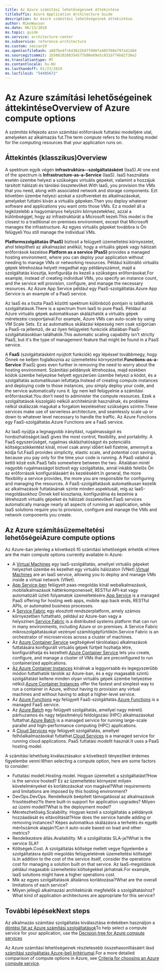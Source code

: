 ```yaml
---
title: Az Azure számítási lehetőségeinek áttekintése
titleSuffix: Azure Application Architecture Guide
description: Az Azure számítási lehetőségeinek áttekintése.
author: MikeWasson
ms.date: 06/13/2018
ms.topic: guide
ms.service: architecture-center
ms.subservice: reference-architecture
ms.custom: seojan19
ms.openlocfilehash: a887be4fc643822b97f898fa405f68e797a41484
ms.sourcegitcommit: 1b50810208354577b00e89e5c031b774b02736e2
ms.translationtype: MT
ms.contentlocale: hu-HU
ms.lasthandoff: 01/23/2019
ms.locfileid: "54485672"
---
```

# <a name="overview-of-azure-compute-options"></a><span data-ttu-id="952cc-103">Az Azure számítási lehetőségeinek áttekintése</span><span class="sxs-lookup"><span data-stu-id="952cc-103">Overview of Azure compute options</span></span>

<span data-ttu-id="952cc-104">A *számítás* kifejezés azon számítási erőforrások futtatási modelljére utal, amelyeken az alkalmazás fut.</span><span class="sxs-lookup"><span data-stu-id="952cc-104">The term *compute* refers to the hosting model for the computing resources that your application runs on.</span></span>

## <a name="overview"></a><span data-ttu-id="952cc-105">Áttekintés (klasszikus)</span><span class="sxs-lookup"><span data-stu-id="952cc-105">Overview</span></span>

<span data-ttu-id="952cc-106">A spektrum egyik végén **infrastruktúra--szolgáltatásként** (IaaS).</span><span class="sxs-lookup"><span data-stu-id="952cc-106">At one end of the spectrum is **Infrastructure-as-a-Service** (IaaS).</span></span> <span data-ttu-id="952cc-107">IaaS használata esetén üzembe helyezi a szükséges virtuális gépeket, valamint a hozzájuk társított hálózati és tárolási összetevőket.</span><span class="sxs-lookup"><span data-stu-id="952cc-107">With IaaS, you provision the VMs that you need, along with associated network and storage components.</span></span> <span data-ttu-id="952cc-108">Ezt követően üzembe helyezi azokat a szoftvereket és alkalmazásokat, amelyeket futtatni kíván a virtuális gépeken.</span><span class="sxs-lookup"><span data-stu-id="952cc-108">Then you deploy whatever software and applications you want onto those VMs.</span></span> <span data-ttu-id="952cc-109">Ez a modell áll a legközelebb a hagyományos helyszíni környezetekhez, azzal a különbséggel, hogy az infrastruktúrát a Microsoft kezeli.</span><span class="sxs-lookup"><span data-stu-id="952cc-109">This model is the closest to a traditional on-premises environment, except that Microsoft manages the infrastructure.</span></span> <span data-ttu-id="952cc-110">Az egyes virtuális gépeket továbbra is Ön felügyeli.</span><span class="sxs-lookup"><span data-stu-id="952cc-110">You still manage the individual VMs.</span></span>

<span data-ttu-id="952cc-111">**Platformszolgáltatás (PaaS)** biztosít a felügyelt üzemeltetési környezetet, ahol telepítheti az alkalmazást anélkül, hogy a virtuális gépek vagy hálózati erőforrások kezelése.</span><span class="sxs-lookup"><span data-stu-id="952cc-111">**Platform as a service (PaaS)** provides a managed hosting environment, where you can deploy your application without needing to manage VMs or networking resources.</span></span> <span data-ttu-id="952cc-112">Például különálló virtuális gépek létrehozása helyett megadhat egy példányszámot, majd a szolgáltatás kiosztja, konfigurálja és kezeli a szükséges erőforrásokat.</span><span class="sxs-lookup"><span data-stu-id="952cc-112">For example, instead of creating individual VMs, you specify an instance count, and the service will provision, configure, and manage the necessary resources.</span></span> <span data-ttu-id="952cc-113">Az Azure App Service például egy PaaS-szolgáltatás.</span><span class="sxs-lookup"><span data-stu-id="952cc-113">Azure App Service is an example of a PaaS service.</span></span>

<span data-ttu-id="952cc-114">Az IaaS és a tiszta PaaS közötti spektrum különböző pontjain is találhatók szolgáltatások.</span><span class="sxs-lookup"><span data-stu-id="952cc-114">There is a spectrum from IaaS to pure PaaS.</span></span> <span data-ttu-id="952cc-115">Például az Azure virtuális gépek automatikusan skálázhatók a virtuális gépek méretezési csoportjaival.</span><span class="sxs-lookup"><span data-stu-id="952cc-115">For example, Azure VMs can auto-scale by using VM Scale Sets.</span></span> <span data-ttu-id="952cc-116">Ez az automatikus skálázási képesség nem csak szigorúan a PaaS-ra jellemző, de az ilyen felügyeleti funkciók általában PaaS-szolgáltatásokban találhatók.</span><span class="sxs-lookup"><span data-stu-id="952cc-116">This automatic scaling capability isn't strictly PaaS, but it's the type of management feature that might be found in a PaaS service.</span></span>

<span data-ttu-id="952cc-117">A **FaaS** (szolgáltatásként nyújtott funkciók) egy lépéssel továbbmegy, hogy Önnek ne kelljen foglalkoznia az üzemeltetési környezettel.</span><span class="sxs-lookup"><span data-stu-id="952cc-117">**Functions-as-a-Service** (FaaS) goes even further in removing the need to worry about the hosting environment.</span></span> <span data-ttu-id="952cc-118">Számítási példányok létrehozása, majd ezekben kódok üzembe helyezése helyett egyszerűen üzembe helyezi a kódot, és a szolgáltatás automatikusan lefuttatja.</span><span class="sxs-lookup"><span data-stu-id="952cc-118">Instead of creating compute instances and deploying code to those instances, you simply deploy your code, and the service automatically runs it.</span></span> <span data-ttu-id="952cc-119">Így nem kell felügyelnie a számítási erőforrásokat.</span><span class="sxs-lookup"><span data-stu-id="952cc-119">You don’t need to administer the compute resources.</span></span> <span data-ttu-id="952cc-120">Ezek a szolgáltatások kiszolgáló nélküli architektúrát használnak, és probléma nélkül skálázzák magukat a forgalom kezeléséhez szükséges szintre.</span><span class="sxs-lookup"><span data-stu-id="952cc-120">These services make use of serverless architecture, and seamlessly scale up or down to whatever level necessary to handle the traffic.</span></span> <span data-ttu-id="952cc-121">Az Azure Functions egy FaaS-szolgáltatás.</span><span class="sxs-lookup"><span data-stu-id="952cc-121">Azure Functions are a FaaS service.</span></span>

<span data-ttu-id="952cc-122">Az IaaS nyújtja a legnagyobb irányítást, rugalmasságot és hordozhatóságot.</span><span class="sxs-lookup"><span data-stu-id="952cc-122">IaaS gives the most control, flexibility, and portability.</span></span> <span data-ttu-id="952cc-123">A FaaS egyszerűséget, rugalmas skálázhatóságot és potenciális költségcsökkentést kínál, mivel csak annyi időért kell fizetnie, amennyit a kódja fut.</span><span class="sxs-lookup"><span data-stu-id="952cc-123">FaaS provides simplicity, elastic scale, and potential cost savings, because you pay only for the time your code is running.</span></span> <span data-ttu-id="952cc-124">A PaaS valahol a kettő közé esik.</span><span class="sxs-lookup"><span data-stu-id="952cc-124">PaaS falls somewhere between the two.</span></span> <span data-ttu-id="952cc-125">Általában minél nagyobb rugalmasságot biztosít egy szolgáltatás, annál inkább felelős Ön az erőforrások konfigurálásáért és kezeléséért.</span><span class="sxs-lookup"><span data-stu-id="952cc-125">In general, the more flexibility a service provides, the more you are responsible for configuring and managing the resources.</span></span> <span data-ttu-id="952cc-126">A FaaS-szolgáltatások automatikusan kezelik az alkalmazások futtatásának szinte minden aspektusát, míg az IaaS-megoldásokhoz Önnek kell kiosztania, konfigurálnia és kezelnie a létrehozott virtuális gépeket és hálózati összetevőket.</span><span class="sxs-lookup"><span data-stu-id="952cc-126">FaaS services automatically manage nearly all aspects of running an application, while IaaS solutions require you to provision, configure and manage the VMs and network components you create.</span></span>

## <a name="azure-compute-options"></a><span data-ttu-id="952cc-127">Az Azure számításüzemeltetési lehetőségei</span><span class="sxs-lookup"><span data-stu-id="952cc-127">Azure compute options</span></span>

<span data-ttu-id="952cc-128">Az Azure-ban jelenleg a következő fő számítási lehetőségek érhetők el:</span><span class="sxs-lookup"><span data-stu-id="952cc-128">Here are the main compute options currently available in Azure:</span></span>

- <span data-ttu-id="952cc-129">A [Virtual Machines](/azure/virtual-machines/) egy IaaS-szolgáltatás, amellyel virtuális gépeket helyezhet üzembe és kezelhet egy virtuális hálózaton (VNet).</span><span class="sxs-lookup"><span data-stu-id="952cc-129">[Virtual Machines](/azure/virtual-machines/) are an IaaS service, allowing you to deploy and manage VMs inside a virtual network (VNet).</span></span>
- <span data-ttu-id="952cc-130">[App Service-ben](/azure/app-service/app-service-value-prop-what-is) felügyelt paas-megoldás kínál webalkalmazások, mobilalkalmazások háttérkomponenseit, RESTful API-kat vagy automatizált üzleti folyamatok üzemeltetésére.</span><span class="sxs-lookup"><span data-stu-id="952cc-130">[App Service](/azure/app-service/app-service-value-prop-what-is) is a managed PaaS offering for hosting web apps, mobile app back ends, RESTful APIs, or automated business processes.</span></span>
- <span data-ttu-id="952cc-131">A [Service Fabric](/azure/service-fabric/service-fabric-overview) egy elosztott rendszerplatform, amely számos környezetben futtatható, például az Azure-ban vagy a helyszínen.</span><span class="sxs-lookup"><span data-stu-id="952cc-131">[Service Fabric](/azure/service-fabric/service-fabric-overview) is a distributed systems platform that can run in many environments, including Azure or on premises.</span></span> <span data-ttu-id="952cc-132">A Service Fabric mikroszolgáltatásokat vezényel számítógépfürtökön.</span><span class="sxs-lookup"><span data-stu-id="952cc-132">Service Fabric is an orchestrator of microservices across a cluster of machines.</span></span>
- <span data-ttu-id="952cc-133">Az [Azure Container Service](/azure/container-service/container-service-intro) segítségével tárolóalapú alkalmazások futtatására konfigurált virtuális gépek fürtjeit hozhatja létre, konfigurálhatja és kezelheti.</span><span class="sxs-lookup"><span data-stu-id="952cc-133">[Azure Container Service](/azure/container-service/container-service-intro) lets you create, configure, and manage a cluster of VMs that are preconfigured to run containerized applications.</span></span>
- <span data-ttu-id="952cc-134">[Az Azure Container Instances](/azure/container-instances/container-instances-overview) kínálnak a leggyorsabb és legegyszerűbb módon futtathatók tárolók az Azure-ban, és a egy magasabb szintű szolgáltatást kellene minden olyan virtuális gépek üzembe helyezése nélkül.</span><span class="sxs-lookup"><span data-stu-id="952cc-134">[Azure Container Instances](/azure/container-instances/container-instances-overview) offer the fastest and simplest way to run a container in Azure, without having to provision any virtual machines and without having to adopt a higher-level service.</span></span>
- <span data-ttu-id="952cc-135">Az [Azure Functions](/azure/azure-functions/functions-overview) egy felügyelt FaaS-szolgáltatás.</span><span class="sxs-lookup"><span data-stu-id="952cc-135">[Azure Functions](/azure/azure-functions/functions-overview) is a managed FaaS service.</span></span>
- <span data-ttu-id="952cc-136">Az [Azure Batch](/azure/batch/batch-technical-overview) egy felügyelt szolgáltatás, amellyel nagy méretű párhuzamos és nagy teljesítményű feldolgozási (HPC) alkalmazásokat futtathat.</span><span class="sxs-lookup"><span data-stu-id="952cc-136">[Azure Batch](/azure/batch/batch-technical-overview) is a managed service for running large-scale parallel and high-performance computing (HPC) applications.</span></span>
- <span data-ttu-id="952cc-137">A [Cloud Services](/azure/cloud-services/cloud-services-choose-me) egy felügyelt szolgáltatás, amellyel felhőalkalmazásokat futtathat.</span><span class="sxs-lookup"><span data-stu-id="952cc-137">[Cloud Services](/azure/cloud-services/cloud-services-choose-me) is a managed service for running cloud applications.</span></span> <span data-ttu-id="952cc-138">PaaS futtatási modellt használ.</span><span class="sxs-lookup"><span data-stu-id="952cc-138">It uses a PaaS hosting model.</span></span>

<span data-ttu-id="952cc-139">A számítási lehetőség kiválasztásakor a következő tényezőket érdemes figyelembe venni:</span><span class="sxs-lookup"><span data-stu-id="952cc-139">When selecting a compute option, here are some factors to consider:</span></span>

- <span data-ttu-id="952cc-140">Futtatási modell.</span><span class="sxs-lookup"><span data-stu-id="952cc-140">Hosting model.</span></span> <span data-ttu-id="952cc-141">Hogyan üzemelteti a szolgáltatást?</span><span class="sxs-lookup"><span data-stu-id="952cc-141">How is the service hosted?</span></span> <span data-ttu-id="952cc-142">Ez az üzemeltetési környezet milyen követelményeket és korlátozásokat von magával?</span><span class="sxs-lookup"><span data-stu-id="952cc-142">What requirements and limitations are imposed by this hosting environment?</span></span>
- <span data-ttu-id="952cc-143">DevOps.</span><span class="sxs-lookup"><span data-stu-id="952cc-143">DevOps.</span></span> <span data-ttu-id="952cc-144">Rendelkezik beépített támogatással az alkalmazások frissítéséhez?</span><span class="sxs-lookup"><span data-stu-id="952cc-144">Is there built-in support for application upgrades?</span></span> <span data-ttu-id="952cc-145">Milyen az üzemi modell?</span><span class="sxs-lookup"><span data-stu-id="952cc-145">What is the deployment model?</span></span>
- <span data-ttu-id="952cc-146">Méretezhetőség.</span><span class="sxs-lookup"><span data-stu-id="952cc-146">Scalability.</span></span> <span data-ttu-id="952cc-147">Hogyan kezeli a szolgáltatás a példányok hozzáadását és eltávolítását?</span><span class="sxs-lookup"><span data-stu-id="952cc-147">How does the service handle adding or removing instances?</span></span> <span data-ttu-id="952cc-148">Képes automatikus skálázásra a terhelés és egyéb mérőszámok alapján?</span><span class="sxs-lookup"><span data-stu-id="952cc-148">Can it auto-scale based on load and other metrics?</span></span>
- <span data-ttu-id="952cc-149">Rendelkezésre állás.</span><span class="sxs-lookup"><span data-stu-id="952cc-149">Availability.</span></span> <span data-ttu-id="952cc-150">Mi a szolgáltatás SLA-ja?</span><span class="sxs-lookup"><span data-stu-id="952cc-150">What is the service SLA?</span></span>
- <span data-ttu-id="952cc-151">Költségek.</span><span class="sxs-lookup"><span data-stu-id="952cc-151">Cost.</span></span> <span data-ttu-id="952cc-152">A szolgáltatás költsége mellett vegye figyelembe a szolgáltatásra épülő megoldás felügyeletének üzemeltetési költségét is.</span><span class="sxs-lookup"><span data-stu-id="952cc-152">In addition to the cost of the service itself, consider the operations cost for managing a solution built on that service.</span></span> <span data-ttu-id="952cc-153">Az IaaS-megoldások például magasabb üzemeltetési költségekkel járhatnak.</span><span class="sxs-lookup"><span data-stu-id="952cc-153">For example, IaaS solutions might have a higher operations cost.</span></span>
- <span data-ttu-id="952cc-154">Mik az egyes szolgáltatások általános korlátozásai?</span><span class="sxs-lookup"><span data-stu-id="952cc-154">What are the overall limitations of each service?</span></span>
- <span data-ttu-id="952cc-155">Milyen jellegű alkalmazási architektúrák megfelelők a szolgáltatáshoz?</span><span class="sxs-lookup"><span data-stu-id="952cc-155">What kind of application architectures are appropriate for this service?</span></span>

## <a name="next-steps"></a><span data-ttu-id="952cc-156">További lépések</span><span class="sxs-lookup"><span data-stu-id="952cc-156">Next steps</span></span>

<span data-ttu-id="952cc-157">Az alkalmazás számítási szolgáltatás kiválasztása érdekében használjon a [döntési fát az Azure számítási szolgáltatások](./compute-decision-tree.md)</span><span class="sxs-lookup"><span data-stu-id="952cc-157">To help select a compute service for your application, use the [Decision tree for Azure compute services](./compute-decision-tree.md)</span></span>

<span data-ttu-id="952cc-158">Az Azure számítási lehetőségeinek részletesebb összehasonlításáért lásd [számítási szolgáltatás Azure-beli kritériumai](./compute-comparison.md).</span><span class="sxs-lookup"><span data-stu-id="952cc-158">For a more detailed comparison of compute options in Azure, see [Criteria for choosing an Azure compute service](./compute-comparison.md).</span></span>
